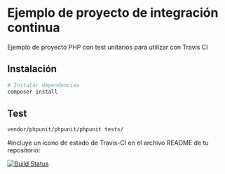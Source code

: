 # Ejemplo de proyecto de integración continua

Ejemplo de proyecto PHP con test unitarios para utilizar con Travis CI

## Instalación

``` bash
# Instalar dependencias
composer install
```

## Test

``` bash
vendor/phpunit/phpunit/phpunit tests/
```
#incluye un icono de estado de Travis-CI en el archivo README de tu repositorio:

[![Build Status](https://travis-ci.org/organizacion-sesion-3-ImmaCabanes/sesion5-travis.svg?branch=master)](https://travis-ci.org/organizacion-sesion-3-ImmaCabanes/sesion5-travis)

